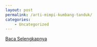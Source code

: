 ```yaml
---
layout: post
permalink: /arti-mimpi-kumbang-tanduk/
categories:
    - Uncategorized
---
```


[Baca Selengkapnya](/06)